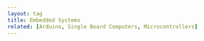 ```yaml
---
layout: tag
title: Embedded Systems
related: [Arduino, Single Board Computers, Microcontrollers]
---
```

